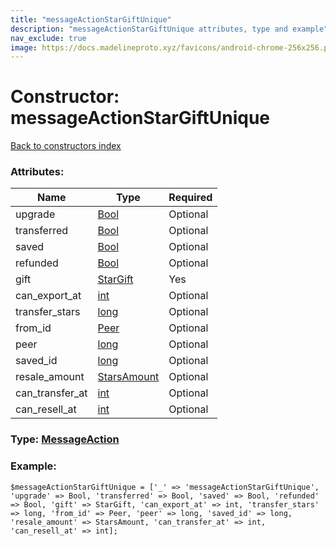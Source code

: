 ```yaml
---
title: "messageActionStarGiftUnique"
description: "messageActionStarGiftUnique attributes, type and example"
nav_exclude: true
image: https://docs.madelineproto.xyz/favicons/android-chrome-256x256.png
---
```

# Constructor: messageActionStarGiftUnique  
[Back to constructors index](/API_docs/constructors/index.html)



### Attributes:

| Name     |    Type       | Required |
|----------|---------------|----------|
|upgrade|[Bool](/API_docs/types/Bool.html) | Optional|
|transferred|[Bool](/API_docs/types/Bool.html) | Optional|
|saved|[Bool](/API_docs/types/Bool.html) | Optional|
|refunded|[Bool](/API_docs/types/Bool.html) | Optional|
|gift|[StarGift](/API_docs/types/StarGift.html) | Yes|
|can\_export\_at|[int](/API_docs/types/int.html) | Optional|
|transfer\_stars|[long](/API_docs/types/long.html) | Optional|
|from\_id|[Peer](/API_docs/types/Peer.html) | Optional|
|peer|[long](/API_docs/types/long.html) | Optional|
|saved\_id|[long](/API_docs/types/long.html) | Optional|
|resale\_amount|[StarsAmount](/API_docs/types/StarsAmount.html) | Optional|
|can\_transfer\_at|[int](/API_docs/types/int.html) | Optional|
|can\_resell\_at|[int](/API_docs/types/int.html) | Optional|



### Type: [MessageAction](/API_docs/types/MessageAction.html)


### Example:

```
$messageActionStarGiftUnique = ['_' => 'messageActionStarGiftUnique', 'upgrade' => Bool, 'transferred' => Bool, 'saved' => Bool, 'refunded' => Bool, 'gift' => StarGift, 'can_export_at' => int, 'transfer_stars' => long, 'from_id' => Peer, 'peer' => long, 'saved_id' => long, 'resale_amount' => StarsAmount, 'can_transfer_at' => int, 'can_resell_at' => int];
```  
